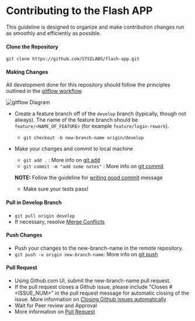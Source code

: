 
# Contributing to the Flash APP

This guideline is designed to organize and make contribution changes run as smoothly and efficiently as possible.

#### Clone the Repository
`git clone https://github.com/STSILABS/flash-app.git`

#### Making Changes

All development done for this repository should follow the principles outlined in the [gitflow workflow](https://www.atlassian.com/git/tutorials/comparing-workflows/gitflow-workflow).

![gitflow Diagram](https://www.atlassian.com/git/images/tutorials/collaborating/comparing-workflows/gitflow-workflow/01.svg)

* Create a feature branch off of the `develop` branch (typically, though not always). The name of the feature branch should be `feature/<NAME_OF_FEATURE>` (for example `feature/login-rework`).
  * `git checkout -b new-branch-name origin/develop`
  
* Make your changes and commit to local machine
  * `git add .` : More info on [git add](https://git-scm.com/docs/git-add)
  * `git commit -m "add some notes"` : More info on [git commit](https://git-scm.com/docs/git-commit)
  
  **NOTE:** Follow the guideline for [writing good commit](http://chris.beams.io/posts/git-commit/) message
  * Make sure your tests pass!
  
#### Pull in Develop Branch
  * `git pull origin develop`
  * If necessary, resolve [Merge Conflicts](https://help.github.com/articles/resolving-a-merge-conflict-from-the-command-line/)
  
#### Push Changes
  * Push your changes to the new-branch-name in the remote repository.
  * `git push -u origin new-branch-name`: More info on [git push](https://git-scm.com/docs/git-push)
  
#### Pull Request
  * Using Github.com UI, submit the new-branch-name pull request.
  * If the pull request closes a Github issue, please include "Closes #<ISSUE_NUM>" in the pull request message for automatic closing of the issue.  More information on [Closing Github issues automatically](https://help.github.com/articles/closing-issues-via-commit-messages/)
  * Wait for Peer review and Approval
  * More information on [Pull Request](https://help.github.com/articles/using-pull-requests/)
